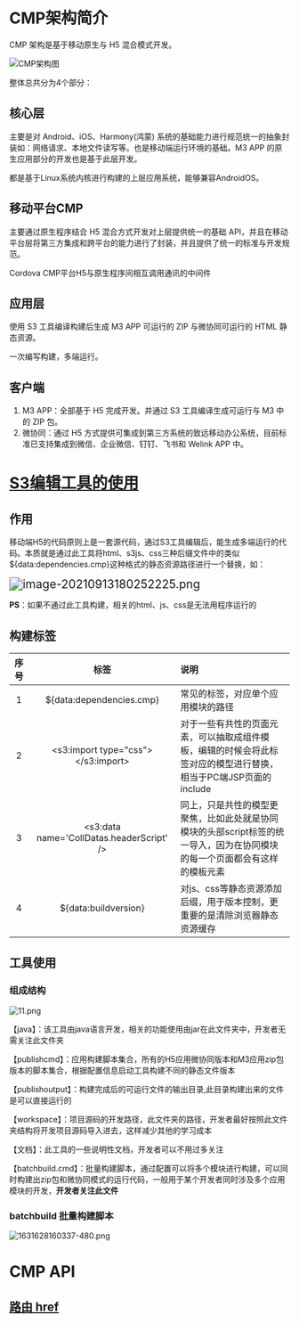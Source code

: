 # CMP架构简介

CMP 架构是基于移动原生与 H5 混合模式开发。

![CMP架构图](CMP(M3H5).assets/CMP架构图.pngrev=1.png)

整体总共分为4个部分：

## 核心层

主要是对 Android、iOS、Harmony(鸿蒙) 系统的基础能力进行规范统一的抽象封装如：网络请求、本地文件读写等。也是移动端运行环境的基础。M3 APP 的原生应用部分的开发也是基于此层开发。

都是基于Linux系统内核进行构建的上层应用系统，能够兼容AndroidOS。

## 移动平台CMP

主要通过原生程序结合 H5 混合方式开发对上层提供统一的基础 API，并且在移动平台层将第三方集成和跨平台的能力进行了封装，并且提供了统一的标准与开发规范。

Cordova CMP平台H5与原生程序间相互调用通讯的中间件

## 应用层

使用 S3 工具编译构建后生成 M3 APP 可运行的 ZIP 与微协同可运行的 HTML 静态资源。

一次编写构建，多端运行。

## 客户端

1. M3 APP：全部基于 H5 完成开发。并通过 S3 工具编译生成可运行与 M3 中的 ZIP 包。
2. 微协同：通过 H5 方式提供可集成到第三方系统的致远移动办公系统，目前标准已支持集成到微信、企业微信、钉钉、飞书和 Welink APP 中。

# [S3编辑工具的使用](https://opendoc.seeyoncloud.com/bin/view/technology/categoryOfTechnology/t_m3/%E7%A7%BB%E5%8A%A8%E7%AB%AF%E5%9F%BA%E7%A1%80%E5%BC%80%E5%8F%91%E5%9F%B9%E8%AE%AD%E6%BC%94%E7%A4%BA/0205%20S3%E7%BC%96%E8%BE%91%E5%B7%A5%E5%85%B7%E7%9A%84%E4%BD%BF%E7%94%A8/)

## 作用

移动端H5的代码原则上是一套源代码，通过S3工具编辑后，能生成多端运行的代码。本质就是通过此工具将html、s3js、css三种后缀文件中的类似${data:dependencies.cmp}这种格式的静态资源路径进行一个替换，如：

<img src="CMP(M3H5).assets/image-20210913180252225.pngrev=1.png" alt="image-20210913180252225.png" style="zoom:150%;" />

**PS**：如果不通过此工具构建，相关的html、js、css是无法用程序运行的

## 构建标签

| 序号 |                   标签                    | 说明                                                         |
| :--: | :---------------------------------------: | :----------------------------------------------------------- |
|  1   |         ${data:dependencies.cmp}          | 常见的标签，对应单个应用模块的路径                           |
|  2   |    <s3:import type="css"></s3:import>     | 对于一些有共性的页面元素，可以抽取成组件模板，编辑的时候会将此标签对应的模型进行替换，相当于PC端JSP页面的include |
|  3   | <s3:data name='CollDatas.headerScript' /> | 同上，只是共性的模型更聚焦，比如此处就是协同模块的头部script标签的统一导入，因为在协同模块的每一个页面都会有这样的模板元素 |
|  4   |           ${data:buildversion}            | 对js、css等静态资源添加后缀，用于版本控制，更重要的是清除浏览器静态资源缓存 |

## 工具使用

### 组成结构

![11.png](https://opendoc.seeyoncloud.com/bin/download/technology/categoryOfTechnology/t_m3/%E7%A7%BB%E5%8A%A8%E7%AB%AF%E5%9F%BA%E7%A1%80%E5%BC%80%E5%8F%91%E5%9F%B9%E8%AE%AD%E6%BC%94%E7%A4%BA/0205%20S3%E7%BC%96%E8%BE%91%E5%B7%A5%E5%85%B7%E7%9A%84%E4%BD%BF%E7%94%A8/WebHome/11.png?rev=1.1)

【java】：该工具由java语言开发，相关的功能使用由jar在此文件夹中，开发者无需关注此文件夹

【publishcmd】：应用构建脚本集合，所有的H5应用微协同版本和M3应用zip包版本的脚本集合，根据配置信息启动工具构建不同的静态文件版本

【publishoutput】：构建完成后的可运行文件的输出目录,此目录构建出来的文件是可以直接运行的

【workspace】：项目源码的开发路径，此文件夹的路径，开发者最好按照此文件夹结构将开发项目源码导入进去，这样减少其他的学习成本

【文档】：此工具的一些说明性文档，开发者可以不用过多关注

【batchbuild.cmd】：批量构建脚本，通过配置可以将多个模块进行构建，可以同时构建出zip包和微协同模式的运行代码，一般用于某个开发者同时涉及多个应用模块的开发，**开发者关注此文件**

### batchbuild 批量构建脚本

![1631628160337-480.png](CMP(M3H5).assets/1631628160337-480.pngrev=1.png)

# CMP API

## [路由 href](http://open.seeyon.com/seeyon/cmp2.0/v8.0-doc/index.html#cmp-href-next)


